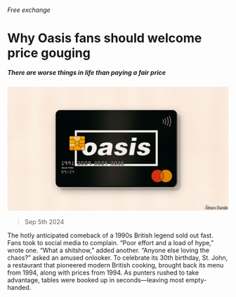 ###### Free exchange

# Why Oasis fans should welcome price gouging 

##### There are worse things in life than paying a fair price 

![image](images/20240907_FND000.jpg) 

> Sep 5th 2024 

The hotly anticipated comeback of a 1990s British legend sold out fast. Fans took to social media to complain. “Poor effort and a load of hype,” wrote one. “What a shitshow,” added another. “Anyone else loving the chaos?” asked an amused onlooker. To celebrate its 30th birthday, St. John, a restaurant that pioneered modern British cooking, brought back its menu from 1994, along with prices from 1994. As punters rushed to take advantage, tables were booked up in seconds—leaving most empty-handed.

